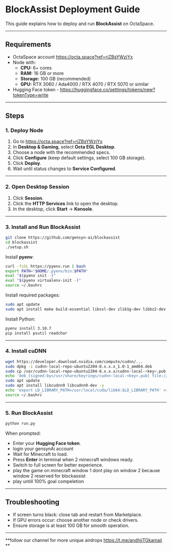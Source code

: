 # BlockAssist Deployment Guide

This guide explains how to deploy and run **BlockAssist** on OctaSpace.

---

## Requirements
- OctaSpace account https://octa.space?ref=riZBsYWzjYx
- Node with:
  - **CPU:** 6+ cores
  - **RAM:** 16 GB or more
  - **Storage:** 100 GB (recommended)
  - **GPU:** RTX 3060 / Ada4000 / RTX 4070 / RTX 5070 or similar
- Hugging Face token - https://huggingface.co/settings/tokens/new?tokenType=write

---

## Steps

### 1. Deploy Node
1. Go to https://octa.space?ref=riZBsYWzjYx
2. In **Desktop & Gaming**, select **Octa EGL Desktop**.
3. Choose a node with the recommended specs.
4. Click **Configure** (keep default settings, select 100 GB storage).
5. Click **Deploy**.
6. Wait until status changes to **Service Configured**.

---

### 2. Open Desktop Session
1. Click **Session**.
2. Click the **HTTP Services** link to open the desktop.
3. In the desktop, click **Start** → **Konsole**.

---

### 3. Install and Run BlockAssist

```bash
git clone https://github.com/gensyn-ai/blockassist
cd blockassist
./setup.sh
```

Install **pyenv**:
```bash
curl -fsSL https://pyenv.run | bash
export PATH="$HOME/.pyenv/bin:$PATH"
eval "$(pyenv init -)"
eval "$(pyenv virtualenv-init -)"
source ~/.bashrc
```

Install required packages:
```bash
sudo apt update
sudo apt install make build-essential libssl-dev zlib1g-dev libbz2-dev libreadline-dev libsqlite3-dev curl git libncursesw5-dev xz-utils tk-dev libxml2-dev libxmlsec1-dev libffi-dev liblzma-dev -y
```

Install Python:
```bash
pyenv install 3.10.7
pip install psutil readchar
```

---

### 4. Install cuDNN

```bash
wget https://developer.download.nvidia.com/compute/cudnn/...
sudo dpkg -i cudnn-local-repo-ubuntu2204-8.x.x.x_1.0-1_amd64.deb
sudo cp /var/cudnn-local-repo-ubuntu2204-8.x.x.x/cudnn-local-<key>.pub /usr/share/keyrings/
echo 'deb [signed-by=/usr/share/keyrings/cudnn-local-<key>.pub] file:///var/cudnn-local-repo-ubuntu2204-8.x.x.x /' | sudo tee /etc/apt/sources.list.d/cudnn-local.list
sudo apt update
sudo apt install libcudnn9 libcudnn9-dev -y
echo 'export LD_LIBRARY_PATH=/usr/local/cuda/lib64:$LD_LIBRARY_PATH' >> ~/.bashrc
source ~/.bashrc
```

---

### 5. Run BlockAssist

```bash
python run.py
```

When prompted:
- Enter your **Hugging Face token**.
- login your gensynAi account 
- Wait for Minecraft to load.
- Press **Enter** in terminal when 2 minecraft windows ready.
- Switch to full screen for better experience.
- play the game on minecraft window 1 dont play on window 2 because window 2 reserved for blockassist
- play untill 100% goal compeletion 
---

## Troubleshooting
- If screen turns black: close tab and restart from Marketplace.
- If GPU errors occur: choose another node or check drivers.
- Ensure storage is at least 100 GB for smooth operation.

---

**follow our channel for more unique airdrops https://t.me/andhiiTGkamaii **
